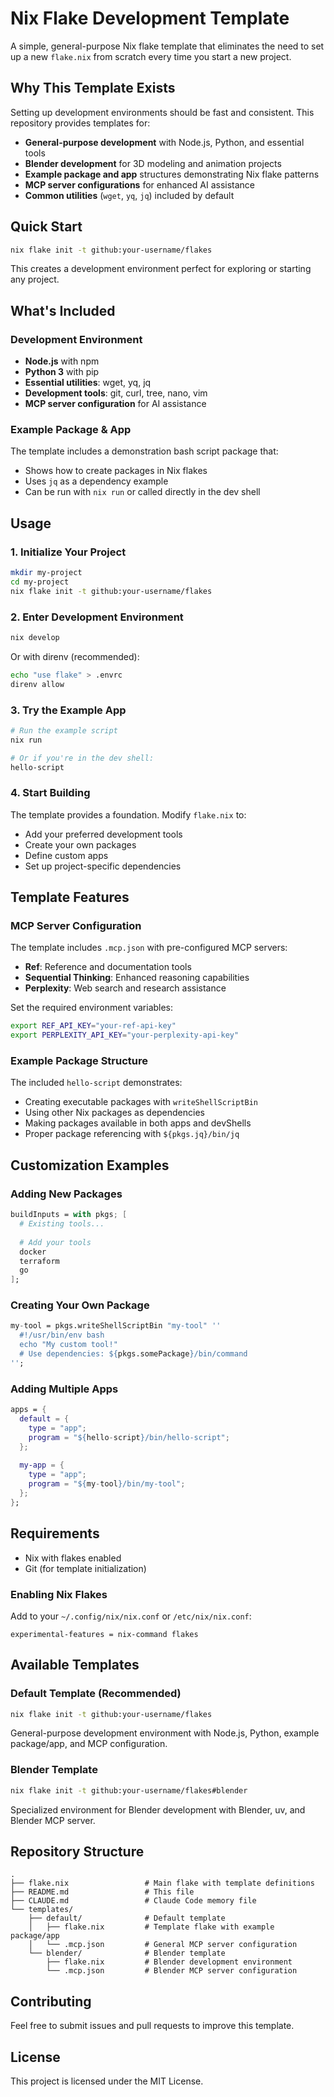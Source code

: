 # Nix Flake Development Template

A simple, general-purpose Nix flake template that eliminates the need to set up a new `flake.nix` from scratch every time you start a new project.

## Why This Template Exists

Setting up development environments should be fast and consistent. This repository provides templates for:

- **General-purpose development** with Node.js, Python, and essential tools
- **Blender development** for 3D modeling and animation projects
- **Example package and app** structures demonstrating Nix flake patterns
- **MCP server configurations** for enhanced AI assistance
- **Common utilities** (`wget`, `yq`, `jq`) included by default

## Quick Start

```bash
nix flake init -t github:your-username/flakes
```

This creates a development environment perfect for exploring or starting any project.

## What's Included

### Development Environment
- **Node.js** with npm
- **Python 3** with pip
- **Essential utilities**: wget, yq, jq
- **Development tools**: git, curl, tree, nano, vim
- **MCP server configuration** for AI assistance

### Example Package & App
The template includes a demonstration bash script package that:
- Shows how to create packages in Nix flakes
- Uses `jq` as a dependency example
- Can be run with `nix run` or called directly in the dev shell

## Usage

### 1. Initialize Your Project
```bash
mkdir my-project
cd my-project
nix flake init -t github:your-username/flakes
```

### 2. Enter Development Environment
```bash
nix develop
```

Or with direnv (recommended):
```bash
echo "use flake" > .envrc
direnv allow
```

### 3. Try the Example App
```bash
# Run the example script
nix run

# Or if you're in the dev shell:
hello-script
```

### 4. Start Building
The template provides a foundation. Modify `flake.nix` to:
- Add your preferred development tools
- Create your own packages
- Define custom apps
- Set up project-specific dependencies

## Template Features

### MCP Server Configuration
The template includes `.mcp.json` with pre-configured MCP servers:
- **Ref**: Reference and documentation tools
- **Sequential Thinking**: Enhanced reasoning capabilities  
- **Perplexity**: Web search and research assistance

Set the required environment variables:
```bash
export REF_API_KEY="your-ref-api-key"
export PERPLEXITY_API_KEY="your-perplexity-api-key"
```

### Example Package Structure
The included `hello-script` demonstrates:
- Creating executable packages with `writeShellScriptBin`
- Using other Nix packages as dependencies
- Making packages available in both apps and devShells
- Proper package referencing with `${pkgs.jq}/bin/jq`

## Customization Examples

### Adding New Packages
```nix
buildInputs = with pkgs; [
  # Existing tools...
  
  # Add your tools
  docker
  terraform
  go
];
```

### Creating Your Own Package
```nix
my-tool = pkgs.writeShellScriptBin "my-tool" ''
  #!/usr/bin/env bash
  echo "My custom tool!"
  # Use dependencies: ${pkgs.somePackage}/bin/command
'';
```

### Adding Multiple Apps
```nix
apps = {
  default = {
    type = "app";
    program = "${hello-script}/bin/hello-script";
  };
  
  my-app = {
    type = "app"; 
    program = "${my-tool}/bin/my-tool";
  };
};
```

## Requirements

- Nix with flakes enabled
- Git (for template initialization)

### Enabling Nix Flakes
Add to your `~/.config/nix/nix.conf` or `/etc/nix/nix.conf`:
```
experimental-features = nix-command flakes
```

## Available Templates

### Default Template (Recommended)
```bash
nix flake init -t github:your-username/flakes
```
General-purpose development environment with Node.js, Python, example package/app, and MCP configuration.

### Blender Template
```bash
nix flake init -t github:your-username/flakes#blender
```
Specialized environment for Blender development with Blender, uv, and Blender MCP server.

## Repository Structure

```
.
├── flake.nix                 # Main flake with template definitions
├── README.md                 # This file
├── CLAUDE.md                 # Claude Code memory file
└── templates/
    ├── default/              # Default template
    │   ├── flake.nix         # Template flake with example package/app
    │   └── .mcp.json         # General MCP server configuration
    └── blender/              # Blender template
        ├── flake.nix         # Blender development environment
        └── .mcp.json         # Blender MCP server configuration
```

## Contributing

Feel free to submit issues and pull requests to improve this template.

## License

This project is licensed under the MIT License.